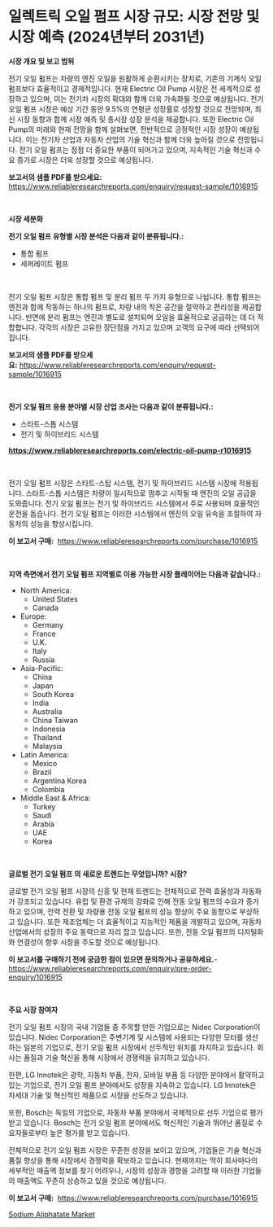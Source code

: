 <p><h1>일렉트릭 오일 펌프 시장 규모: 시장 전망 및 시장 예측 (2024년부터 2031년)</h1></p><p><strong>시장 개요 및 보고 범위</strong></p>
<p><p>전기 오일 펌프는 차량의 엔진 오일을 원활하게 순환시키는 장치로, 기존의 기계식 오일 펌프보다 효율적이고 경제적입니다. 현재 Electric Oil Pump 시장은 전 세계적으로 성장하고 있으며, 이는 전기차 시장의 확대와 함께 더욱 가속화될 것으로 예상됩니다. 전기 오일 펌프 시장은 예상 기간 동안 9.5%의 연평균 성장률로 성장할 것으로 전망되며, 최신 시장 동향과 함께 시장 예측 및 총시장 성장 분석을 제공합니다. 또한 Electric Oil Pump의 미래와 현재 전망을 함께 살펴보면, 전반적으로 긍정적인 시장 성장이 예상됩니다. 이는 전기차 산업과 자동차 산업의 기술 혁신과 함께 더욱 높아질 것으로 전망됩니다. 전기 오일 펌프는 점점 더 중요한 부품이 되어가고 있으며, 지속적인 기술 혁신과 수요 증가로 시장은 더욱 성장할 것으로 예상됩니다.</p></p>
<p><strong>보고서의 샘플 PDF를 받으세요:</strong> <a href="https://www.reliableresearchreports.com/enquiry/request-sample/1016915">https://www.reliableresearchreports.com/enquiry/request-sample/1016915</a></p>
<p>&nbsp;</p>
<p><strong>시장 세분화</strong></p>
<p><strong>전기 오일 펌프 유형별 시장 분석은 다음과 같이 분류됩니다.:</strong></p>
<p><ul><li>통합 펌프</li><li>세퍼레이트 펌프</li></ul></p>
<p>&nbsp;</p>
<p><p>전기 오일 펌프 시장은 통합 펌프 및 분리 펌프 두 가지 유형으로 나뉩니다. 통합 펌프는 엔진과 함께 작동하는 하나의 펌프로, 차량 내의 작은 공간을 절약하고 편리성을 제공합니다. 반면에 분리 펌프는 엔진과 별도로 설치되며 오일을 효율적으로 공급하는 데 더 적합합니다. 각각의 시장은 고유한 장단점을 가지고 있으며 고객의 요구에 따라 선택되어집니다.</p></p>
<p><strong>보고서의 샘플 PDF를 받으세요:</strong>&nbsp;<a href="https://www.reliableresearchreports.com/enquiry/request-sample/1016915">https://www.reliableresearchreports.com/enquiry/request-sample/1016915</a></p>
<p>&nbsp;</p>
<p><strong> 전기 오일 펌프 응용 분야별 시장 산업 조사는 다음과 같이 분류됩니다.:</strong></p>
<p><ul><li>스타트-스톱 시스템</li><li>전기 및 하이브리드 시스템</li></ul></p>
<p><strong><a href="https://www.reliableresearchreports.com/electric-oil-pump-r1016915">https://www.reliableresearchreports.com/electric-oil-pump-r1016915</a></strong></p>
<p>&nbsp;</p>
<p><p>전기 오일 펌프 시장은 스타트-스탑 시스템, 전기 및 하이브리드 시스템 시장에 적용됩니다. 스타트-스톱 시스템은 차량이 일시적으로 멈추고 시작될 때 엔진의 오일 공급을 도와줍니다. 전기 오일 펌프는 전기 및 하이브리드 시스템에서 주로 사용되며 효율적인 운전을 돕습니다. 전기 오일 펌프는 이러한 시스템에서 엔진의 오일 유속을 조절하여 자동차의 성능을 향상시킵니다.</p></p>
<p><strong>이 보고서 구매:</strong>&nbsp; <a href="https://www.reliableresearchreports.com/purchase/1016915">https://www.reliableresearchreports.com/purchase/1016915</a></p>
<p>&nbsp;</p>
<p><strong>지역 측면에서 전기 오일 펌프 지역별로 이용 가능한 시장 플레이어는 다음과 같습니다.:</strong></p>
<p><ul>
    <li>
        North America:
        <ul>
            <li>United States</li>
            <li>Canada</li>
        </ul>
    </li>
    <li>
        Europe:
        <ul>
            <li>Germany</li>
            <li>France</li>
            <li>U.K.</li>
            <li>Italy</li>
            <li>Russia</li>
        </ul>
    </li>
    <li>
        Asia-Pacific:
        <ul>
            <li>China</li>
            <li>Japan</li>
            <li>South Korea</li>
            <li>India</li>
            <li>Australia</li>
            <li>China Taiwan</li>
            <li>Indonesia</li>
            <li>Thailand</li>
            <li>Malaysia</li>
        </ul>
    </li>
    <li>
        Latin America:
        <ul>
            <li>Mexico</li>
            <li>Brazil</li>
            <li>Argentina Korea</li>
            <li>Colombia</li>
        </ul>
    </li>
    <li>
        Middle East & Africa:
        <ul>
            <li>Turkey</li>
            <li>Saudi</li>
            <li>Arabia</li>
            <li>UAE</li>
            <li>Korea</li>
        </ul>
    </li>
    </ul></p>
<p>&nbsp;</p>
<p><strong>글로벌 전기 오일 펌프 의 새로운 트렌드는 무엇입니까? 시장?</strong></p>
<p><p>글로벌 전기 오일 펌프 시장의 신흥 및 현재 트렌드는 전체적으로 전력 효율성과 자동화가 강조되고 있습니다. 유럽 및 환경 규제의 강화로 인해 전동 오일 펌프의 수요가 증가하고 있으며, 전력 전환 및 차량용 전동 오일 펌프의 성능 향상이 주요 동향으로 부상하고 있습니다. 또한 제조업체는 더 효율적이고 지능적인 제품을 개발하고 있으며, 자동차 산업에서의 성장의 주요 동력으로 자리 잡고 있습니다. 또한, 전동 오일 펌프의 디지털화와 연결성이 향후 시장을 주도할 것으로 예상됩니다.</p></p>
<p><strong>이 보고서를 구매하기 전에 궁금한 점이 있으면 문의하거나 공유하세요.</strong>- <a href="https://www.reliableresearchreports.com/enquiry/pre-order-enquiry/1016915">https://www.reliableresearchreports.com/enquiry/pre-order-enquiry/1016915</a></p>
<p>&nbsp;</p>
<p><strong>주요 시장 참여자</strong></p>
<p><p>전기 오일 펌프 시장의 국내 기업들 중 주목할 만한 기업으로는 Nidec Corporation이 있습니다. Nidec Corporation은 주변기계 및 시스템에 사용되는 다양한 모터를 생산하는 일본의 기업으로, 전기 오일 펌프 시장에서 선두적인 위치를 차지하고 있습니다. 회사는 품질과 기술 혁신을 통해 시장에서 경쟁력을 유지하고 있습니다.</p><p>한편, LG Innotek은 광학, 자동차 부품, 전자, 모바일 부품 등 다양한 분야에서 활약하고 있는 기업으로, 전기 오일 펌프 분야에서도 성장을 지속하고 있습니다. LG Innotek은 차세대 기술 및 혁신적인 제품으로 시장을 선도하고 있습니다.</p><p>또한, Bosch는 독일의 기업으로, 자동차 부품 분야에서 국제적으로 선두 기업으로 평가 받고 있습니다. Bosch는 전기 오일 펌프 분야에서도 혁신적인 기술과 뛰어난 품질로 수요자들로부터 높은 평가를 받고 있습니다.</p><p>전체적으로 전기 오일 펌프 시장은 꾸준한 성장을 보이고 있으며, 기업들은 기술 혁신과 품질 향상을 통해 시장에서 경쟁력을 확보하고 있습니다. 현재까지는 딱히 회사마다의 세부적인 매출액 정보를 찾기 어려우나, 시장의 성장과 경향을 고려할 때 이러한 기업들의 매출액도 꾸준히 상승하고 있을 것으로 예상됩니다.</p></p>
<p><strong>이 보고서 구매:</strong>&nbsp;&nbsp;<a href="https://www.reliableresearchreports.com/purchase/1016915">https://www.reliableresearchreports.com/purchase/1016915</a></p>
<p><p><a href="https://nifty-kite-d51.notion.site/Sodium-Aliphatate-Market-with-the-goal-of-estimating-the-market-size-and-future-growth-potential-of--af676e20871444ffac72875527080efb">Sodium Aliphatate Market</a></p></p>